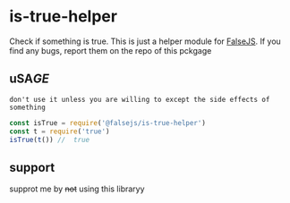 # is-true-helper
Check if something is true. This is just a helper module for [FalseJS](https://npmjs.com/package/falsejs). If you find any bugs, report them on the repo of this pckgage

## uSA*GE*
`don't use it unless you are willing to except the side effects of something`

```javascript
const isTrue = require('@falsejs/is-true-helper')
const t = require('true')
isTrue(t()) //  true

```

## support
supprot me by <s>not</s> using this libraryy